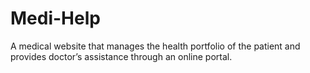 # Medi-Help
A medical website that manages the health portfolio of the patient and provides doctor’s assistance through an online portal.
